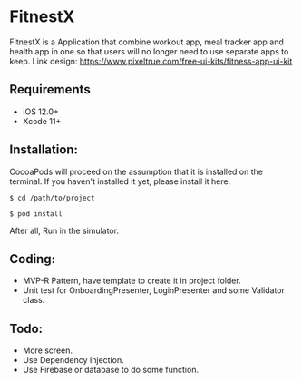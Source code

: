 # FitnestX
FitnestX is a Application that combine workout app, meal tracker app and health app in one so that users will no longer need to use separate apps to keep.
Link design: https://www.pixeltrue.com/free-ui-kits/fitness-app-ui-kit

## Requirements

- iOS 12.0+
- Xcode 11+

## Installation:
CocoaPods will proceed on the assumption that it is installed on the terminal.
If you haven't installed it yet, please install it here.

```
$ cd /path/to/project

$ pod install
```
After all, Run in the simulator.

## Coding:
- MVP-R Pattern, have template to create it in project folder.
- Unit test for OnboardingPresenter, LoginPresenter and some Validator class.

## Todo:
- More screen.
- Use Dependency Injection.
- Use Firebase or database to do some function.

